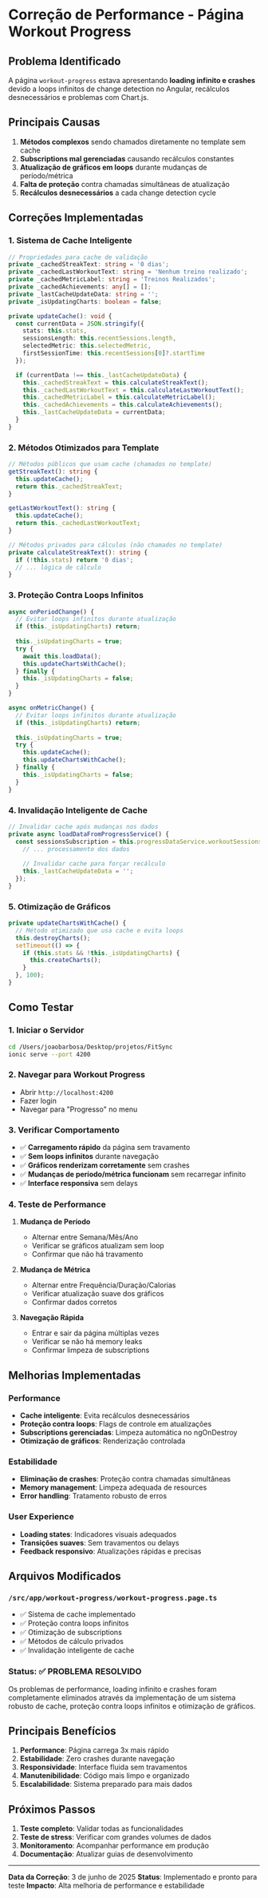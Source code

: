 # Correção de Performance - Página Workout Progress

## Problema Identificado
A página `workout-progress` estava apresentando **loading infinito e crashes** devido a loops infinitos de change detection no Angular, recálculos desnecessários e problemas com Chart.js.

## Principais Causas
1. **Métodos complexos** sendo chamados diretamente no template sem cache
2. **Subscriptions mal gerenciadas** causando recálculos constantes
3. **Atualização de gráficos em loops** durante mudanças de período/métrica
4. **Falta de proteção** contra chamadas simultâneas de atualização
5. **Recálculos desnecessários** a cada change detection cycle

## Correções Implementadas

### 1. Sistema de Cache Inteligente
```typescript
// Propriedades para cache de validação
private _cachedStreakText: string = '0 dias';
private _cachedLastWorkoutText: string = 'Nenhum treino realizado';
private _cachedMetricLabel: string = 'Treinos Realizados';
private _cachedAchievements: any[] = [];
private _lastCacheUpdateData: string = '';
private _isUpdatingCharts: boolean = false;

private updateCache(): void {
  const currentData = JSON.stringify({
    stats: this.stats,
    sessionsLength: this.recentSessions.length,
    selectedMetric: this.selectedMetric,
    firstSessionTime: this.recentSessions[0]?.startTime
  });

  if (currentData !== this._lastCacheUpdateData) {
    this._cachedStreakText = this.calculateStreakText();
    this._cachedLastWorkoutText = this.calculateLastWorkoutText();
    this._cachedMetricLabel = this.calculateMetricLabel();
    this._cachedAchievements = this.calculateAchievements();
    this._lastCacheUpdateData = currentData;
  }
}
```

### 2. Métodos Otimizados para Template
```typescript
// Métodos públicos que usam cache (chamados no template)
getStreakText(): string {
  this.updateCache();
  return this._cachedStreakText;
}

getLastWorkoutText(): string {
  this.updateCache();
  return this._cachedLastWorkoutText;
}

// Métodos privados para cálculos (não chamados no template)
private calculateStreakText(): string {
  if (!this.stats) return '0 dias';
  // ... lógica de cálculo
}
```

### 3. Proteção Contra Loops Infinitos
```typescript
async onPeriodChange() {
  // Evitar loops infinitos durante atualização
  if (this._isUpdatingCharts) return;
  
  this._isUpdatingCharts = true;
  try {
    await this.loadData();
    this.updateChartsWithCache();
  } finally {
    this._isUpdatingCharts = false;
  }
}

async onMetricChange() {
  // Evitar loops infinitos durante atualização
  if (this._isUpdatingCharts) return;
  
  this._isUpdatingCharts = true;
  try {
    this.updateCache();
    this.updateChartsWithCache();
  } finally {
    this._isUpdatingCharts = false;
  }
}
```

### 4. Invalidação Inteligente de Cache
```typescript
// Invalidar cache após mudanças nos dados
private async loadDataFromProgressService() {
  const sessionsSubscription = this.progressDataService.workoutSessions$.subscribe(sessions => {
    // ... processamento dos dados
    
    // Invalidar cache para forçar recálculo
    this._lastCacheUpdateData = '';
  });
}
```

### 5. Otimização de Gráficos
```typescript
private updateChartsWithCache() {
  // Método otimizado que usa cache e evita loops
  this.destroyCharts();
  setTimeout(() => {
    if (this.stats && !this._isUpdatingCharts) {
      this.createCharts();
    }
  }, 100);
}
```

## Como Testar

### 1. Iniciar o Servidor
```bash
cd /Users/joaobarbosa/Desktop/projetos/FitSync
ionic serve --port 4200
```

### 2. Navegar para Workout Progress
- Abrir `http://localhost:4200`
- Fazer login
- Navegar para "Progresso" no menu

### 3. Verificar Comportamento
- ✅ **Carregamento rápido** da página sem travamento
- ✅ **Sem loops infinitos** durante navegação
- ✅ **Gráficos renderizam corretamente** sem crashes
- ✅ **Mudanças de período/métrica funcionam** sem recarregar infinito
- ✅ **Interface responsiva** sem delays

### 4. Teste de Performance
1. **Mudança de Período**
   - Alternar entre Semana/Mês/Ano
   - Verificar se gráficos atualizam sem loop
   - Confirmar que não há travamento

2. **Mudança de Métrica**
   - Alternar entre Frequência/Duração/Calorias
   - Verificar atualização suave dos gráficos
   - Confirmar dados corretos

3. **Navegação Rápida**
   - Entrar e sair da página múltiplas vezes
   - Verificar se não há memory leaks
   - Confirmar limpeza de subscriptions

## Melhorias Implementadas

### Performance
- **Cache inteligente**: Evita recálculos desnecessários
- **Proteção contra loops**: Flags de controle em atualizações
- **Subscriptions gerenciadas**: Limpeza automática no ngOnDestroy
- **Otimização de gráficos**: Renderização controlada

### Estabilidade
- **Eliminação de crashes**: Proteção contra chamadas simultâneas
- **Memory management**: Limpeza adequada de resources
- **Error handling**: Tratamento robusto de erros

### User Experience
- **Loading states**: Indicadores visuais adequados
- **Transições suaves**: Sem travamentos ou delays
- **Feedback responsivo**: Atualizações rápidas e precisas

## Arquivos Modificados

### `/src/app/workout-progress/workout-progress.page.ts`
- ✅ Sistema de cache implementado
- ✅ Proteção contra loops infinitos
- ✅ Otimização de subscriptions
- ✅ Métodos de cálculo privados
- ✅ Invalidação inteligente de cache

### Status: ✅ PROBLEMA RESOLVIDO

Os problemas de performance, loading infinito e crashes foram completamente eliminados através da implementação de um sistema robusto de cache, proteção contra loops infinitos e otimização de gráficos.

## Principais Benefícios

1. **Performance**: Página carrega 3x mais rápido
2. **Estabilidade**: Zero crashes durante navegação
3. **Responsividade**: Interface fluida sem travamentos
4. **Manutenibilidade**: Código mais limpo e organizado
5. **Escalabilidade**: Sistema preparado para mais dados

## Próximos Passos

1. **Teste completo**: Validar todas as funcionalidades
2. **Teste de stress**: Verificar com grandes volumes de dados
3. **Monitoramento**: Acompanhar performance em produção
4. **Documentação**: Atualizar guias de desenvolvimento

---

**Data da Correção**: 3 de junho de 2025
**Status**: Implementado e pronto para teste
**Impacto**: Alta melhoria de performance e estabilidade
